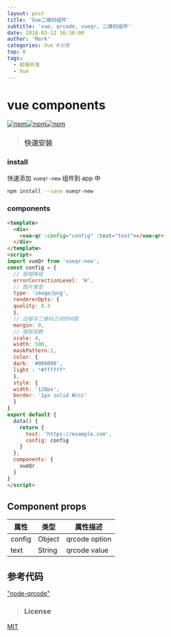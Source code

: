 ```yaml
---
layout: post
title: 'Vue二维码组件'
subtitle: 'vue, qrcode, vueqr, 二维码组件'
date: 2018-03-12 16:30:00
author: 'Mark'
categories: Vue #分类
top: 8
tags:
  - 前端开发
  - Vue
---
```


# vue components

[![npm](https://img.shields.io/npm/v/vueqr-new.svg?style=flat-square)](https://www.npmjs.com/package/vueqr-new)[![npm](https://img.shields.io/npm/dt/vueqr-new.svg?style=flat-square)](https://www.npmjs.com/package/vueqr-new)[![npm](https://img.shields.io/npm/l/vueqr-new.svg?style=flat-square)](https://github.com/Jack-In/vueQr-new/master/license)

> ### 快速安装

### install

快速添加 `vueqr-new` 组件到 app 中

```bash
npm install --save vueqr-new
```
<!-- more -->
### components

```html
<template>
  <div>
    <vue-qr :config="config" :text="text"></vue-qr>
  </div>
</template>
<script>
import vueQr from 'vueqr-new';
const config = {
  // 容错等级
  errorCorrectionLevel: 'H',
  // 图片类型
  type: 'image/png',
  rendererOpts: {
  quality: 0.3
  },
  // 边框与二维码之间的间距
  margin: 0,
  // 缩放倍数
  scale: 4,
  width: 500,
  maskPattern:1,
  color: {
  dark: '#000000',
  light : "#ffffff"
  },
  style: {
  width: '128px',
  border: '1px solid #ccc'
  }
}
export default {
  data() {
    return {
      text: 'https://example.com',
      config: config
    }
  },
  components: {
    vueQr
  }
}
</script>
```

## Component props

| 属性   | 类型   | 属性描述      |
| ------ | ------ | ------------- |
| config | Object | qrcode option |
| text   | String | qrcode value  |

## 参考代码

["node-qrcode"](https://github.com/zpao/qrcode.react)

> ### License

[MIT](https://github.com/Jack-In/vueQr-new/blob/master/LICENSE)

